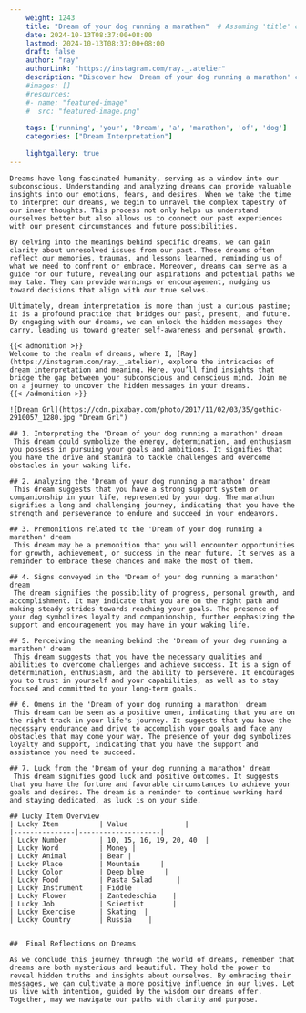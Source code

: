 ```yaml
---
    weight: 1243
    title: "Dream of your dog running a marathon"  # Assuming 'title' column exists
    date: 2024-10-13T08:37:00+08:00
    lastmod: 2024-10-13T08:37:00+08:00
    draft: false
    author: "ray"
    authorLink: "https://instagram.com/ray._.atelier"
    description: "Discover how 'Dream of your dog running a marathon' can interpret your future and uncover its significant meanings in your life."
    #images: []
    #resources:
    #- name: "featured-image"
    #  src: "featured-image.png"
    
    tags: ['running', 'your', 'Dream', 'a', 'marathon', 'of', 'dog']
    categories: ["Dream Interpretation"]
    
    lightgallery: true
---
```

    
    Dreams have long fascinated humanity, serving as a window into our subconscious. Understanding and analyzing dreams can provide valuable insights into our emotions, fears, and desires. When we take the time to interpret our dreams, we begin to unravel the complex tapestry of our inner thoughts. This process not only helps us understand ourselves better but also allows us to connect our past experiences with our present circumstances and future possibilities.
    
    By delving into the meanings behind specific dreams, we can gain clarity about unresolved issues from our past. These dreams often reflect our memories, traumas, and lessons learned, reminding us of what we need to confront or embrace. Moreover, dreams can serve as a guide for our future, revealing our aspirations and potential paths we may take. They can provide warnings or encouragement, nudging us toward decisions that align with our true selves.
    
    Ultimately, dream interpretation is more than just a curious pastime; it is a profound practice that bridges our past, present, and future. By engaging with our dreams, we can unlock the hidden messages they carry, leading us toward greater self-awareness and personal growth.
    
    {{< admonition >}}
    Welcome to the realm of dreams, where I, [Ray](https://instagram.com/ray._.atelier), explore the intricacies of dream interpretation and meaning. Here, you’ll find insights that bridge the gap between your subconscious and conscious mind. Join me on a journey to uncover the hidden messages in your dreams.
    {{< /admonition >}}
    
    ![Dream Grl](https://cdn.pixabay.com/photo/2017/11/02/03/35/gothic-2910057_1280.jpg "Dream Grl")
    
    ## 1. Interpreting the 'Dream of your dog running a marathon' dream
     This dream could symbolize the energy, determination, and enthusiasm you possess in pursuing your goals and ambitions. It signifies that you have the drive and stamina to tackle challenges and overcome obstacles in your waking life.
    
    ## 2. Analyzing the 'Dream of your dog running a marathon' dream
     This dream suggests that you have a strong support system or companionship in your life, represented by your dog. The marathon signifies a long and challenging journey, indicating that you have the strength and perseverance to endure and succeed in your endeavors.
    
    ## 3. Premonitions related to the 'Dream of your dog running a marathon' dream
     This dream may be a premonition that you will encounter opportunities for growth, achievement, or success in the near future. It serves as a reminder to embrace these chances and make the most of them.
    
    ## 4. Signs conveyed in the 'Dream of your dog running a marathon' dream
     The dream signifies the possibility of progress, personal growth, and accomplishment. It may indicate that you are on the right path and making steady strides towards reaching your goals. The presence of your dog symbolizes loyalty and companionship, further emphasizing the support and encouragement you may have in your waking life.
    
    ## 5. Perceiving the meaning behind the 'Dream of your dog running a marathon' dream
     This dream suggests that you have the necessary qualities and abilities to overcome challenges and achieve success. It is a sign of determination, enthusiasm, and the ability to persevere. It encourages you to trust in yourself and your capabilities, as well as to stay focused and committed to your long-term goals.
    
    ## 6. Omens in the 'Dream of your dog running a marathon' dream
     This dream can be seen as a positive omen, indicating that you are on the right track in your life's journey. It suggests that you have the necessary endurance and drive to accomplish your goals and face any obstacles that may come your way. The presence of your dog symbolizes loyalty and support, indicating that you have the support and assistance you need to succeed.
    
    ## 7. Luck from the 'Dream of your dog running a marathon' dream
     This dream signifies good luck and positive outcomes. It suggests that you have the fortune and favorable circumstances to achieve your goals and desires. The dream is a reminder to continue working hard and staying dedicated, as luck is on your side.
    
    ## Lucky Item Overview
    | Lucky Item          | Value              |
    |---------------|--------------------|
    | Lucky Number        | 10, 15, 16, 19, 20, 40  |
    | Lucky Word          | Money |
    | Lucky Animal        | Bear |
    | Lucky Place         | Mountain     |
    | Lucky Color         | Deep blue     |
    | Lucky Food          | Pasta Salad      |
    | Lucky Instrument    | Fiddle |
    | Lucky Flower        | Zantedeschia    |
    | Lucky Job           | Scientist       |
    | Lucky Exercise      | Skating  |
    | Lucky Country       | Russia    |
    
    
    ##  Final Reflections on Dreams
    
    As we conclude this journey through the world of dreams, remember that dreams are both mysterious and beautiful. They hold the power to reveal hidden truths and insights about ourselves. By embracing their messages, we can cultivate a more positive influence in our lives. Let us live with intention, guided by the wisdom our dreams offer. Together, may we navigate our paths with clarity and purpose.
    